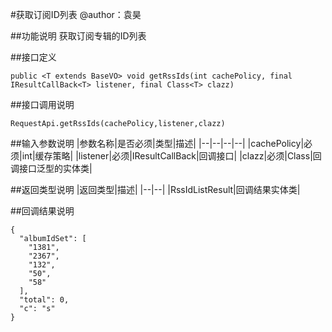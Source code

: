 #获取订阅ID列表
@author：袁昊

##功能说明
获取订阅专辑的ID列表

##接口定义
```
public <T extends BaseVO> void getRssIds(int cachePolicy, final IResultCallBack<T> listener, final Class<T> clazz)
```

##接口调用说明
```
RequestApi.getRssIds(cachePolicy,listener,clazz)
```

##输入参数说明
|参数名称|是否必须|类型|描述|
|--|--|--|--|
|cachePolicy|必须|int|缓存策略|
|listener|必须|IResultCallBack<T>|回调接口|
|clazz|必须|Class|回调接口泛型的实体类|

##返回类型说明
|返回类型|描述|
|--|--|
|RssIdListResult|回调结果实体类|

##回调结果说明
```
{
  "albumIdSet": [
    "1381",
    "2367",
    "132",
    "50",
    "58"
  ],
  "total": 0,
  "c": "s"
}
```